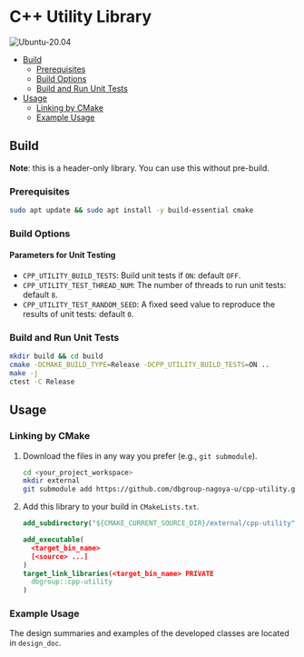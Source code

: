 # C++ Utility Library

![Ubuntu-20.04](https://github.com/dbgroup-nagoya-u/cpp-utility/workflows/Ubuntu-20.04/badge.svg?branch=main)

- [Build](#build)
    - [Prerequisites](#prerequisites)
    - [Build Options](#build-options)
    - [Build and Run Unit Tests](#build-and-run-unit-tests)
- [Usage](#usage)
    - [Linking by CMake](#linking-by-cmake)
    - [Example Usage](#example-usage)

## Build

**Note**: this is a header-only library. You can use this without pre-build.

### Prerequisites

```bash
sudo apt update && sudo apt install -y build-essential cmake
```

### Build Options

#### Parameters for Unit Testing

- `CPP_UTILITY_BUILD_TESTS`: Build unit tests if `ON`: default `OFF`.
- `CPP_UTILITY_TEST_THREAD_NUM`: The number of threads to run unit tests: default `8`.
- `CPP_UTILITY_TEST_RANDOM_SEED`: A fixed seed value to reproduce the results of unit tests: default `0`.

### Build and Run Unit Tests

```bash
mkdir build && cd build
cmake -DCMAKE_BUILD_TYPE=Release -DCPP_UTILITY_BUILD_TESTS=ON ..
make -j
ctest -C Release
```

## Usage

### Linking by CMake

1. Download the files in any way you prefer (e.g., `git submodule`).

    ```bash
    cd <your_project_workspace>
    mkdir external
    git submodule add https://github.com/dbgroup-nagoya-u/cpp-utility.git external/cpp-utility
    ```

1. Add this library to your build in `CMakeLists.txt`.

    ```cmake
    add_subdirectory("${CMAKE_CURRENT_SOURCE_DIR}/external/cpp-utility")

    add_executable(
      <target_bin_name>
      [<source> ...]
    )
    target_link_libraries(<target_bin_name> PRIVATE
      dbgroup::cpp-utility
    )
    ```

### Example Usage

The design summaries and examples of the developed classes are located in `design_doc`.
